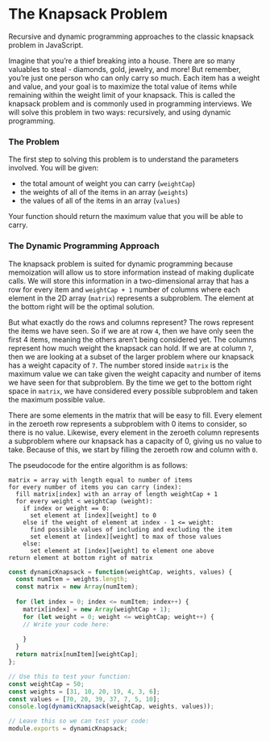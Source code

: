 # The Knapsack Problem

Recursive and dynamic programming approaches to the classic knapsack problem in JavaScript.

Imagine that you’re a thief breaking into a house. There are so many valuables to steal - diamonds, gold, jewelry, and more! But remember, you’re just one person who can only carry so much. Each item has a weight and value, and your goal is to maximize the total value of items while remaining within the weight limit of your knapsack. This is called the knapsack problem and is commonly used in programming interviews. We will solve this problem in two ways: recursively, and using dynamic programming.

### The Problem

The first step to solving this problem is to understand the parameters involved. You will be given:

- the total amount of weight you can carry (`weightCap`)
- the weights of all of the items in an array (`weights`)
- the values of all of the items in an array (`values`)

Your function should return the maximum value that you will be able to carry.

### The Dynamic Programming Approach

The knapsack problem is suited for dynamic programming because memoization will allow us to store information instead of making duplicate calls. We will store this information in a two-dimensional array that has a row for every item and `weightCap + 1` number of columns where each element in the 2D array (`matrix`) represents a subproblem. The element at the bottom right will be the optimal solution.

But what exactly do the rows and columns represent? The rows represent the items we have seen. So if we are at row `4`, then we have only seen the first 4 items, meaning the others aren’t being considered yet. The columns represent how much weight the knapsack can hold. If we are at column `7`, then we are looking at a subset of the larger problem where our knapsack has a weight capacity of `7`. The number stored inside `matrix` is the maximum value we can take given the weight capacity and number of items we have seen for that subproblem. By the time we get to the bottom right space in `matrix`, we have considered every possible subproblem and taken the maximum possible value.

There are some elements in the matrix that will be easy to fill. Every element in the zeroeth row represents a subproblem with 0 items to consider, so there is no value. Likewise, every element in the zeroeth column represents a subproblem where our knapsack has a capacity of 0, giving us no value to take. Because of this, we start by filling the zeroeth row and column with `0`.

The pseudocode for the entire algorithm is as follows:

```pseudo
matrix = array with length equal to number of items
for every number of items you can carry (index):
  fill matrix[index] with an array of length weightCap + 1
  for every weight < weightCap (weight):
    if index or weight == 0:
      set element at [index][weight] to 0  
    else if the weight of element at index - 1 <= weight:
      find possible values of including and excluding the item
      set element at [index][weight] to max of those values
    else:
      set element at [index][weight] to element one above
return element at bottom right of matrix
```

```javascript
const dynamicKnapsack = function(weightCap, weights, values) {
  const numItem = weights.length;
  const matrix = new Array(numItem);
  
  for (let index = 0; index <= numItem; index++) {
    matrix[index] = new Array(weightCap + 1);
    for (let weight = 0; weight <= weightCap; weight++) {
    // Write your code here:
      
    }
  }
  return matrix[numItem][weightCap]; 
};

// Use this to test your function:
const weightCap = 50;
const weights = [31, 10, 20, 19, 4, 3, 6];
const values = [70, 20, 39, 37, 7, 5, 10];
console.log(dynamicKnapsack(weightCap, weights, values));

// Leave this so we can test your code:
module.exports = dynamicKnapsack;
```

